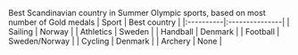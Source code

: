 Best Scandinavian country in Summer Olympic sports, based on most number of Gold medals
| Sport     | Best country   |
|:----------|:---------------|
| Sailing   | Norway         |
| Athletics | Sweden         |
| Handball  | Denmark        |
| Football  | Sweden/Norway  |
| Cycling   | Denmark        |
| Archery   | None           |